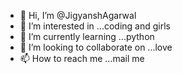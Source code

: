 - 👋 Hi, I’m @JigyanshAgarwal
- 👀 I’m interested in ...coding and girls
- 🌱 I’m currently learning ...python
- 💞️ I’m looking to collaborate on ...love
- 📫 How to reach me ...mail me 

<!---
JigyanshAgarwal/JigyanshAgarwal is a ✨ special ✨ repository because its `README.md` (this file) appears on your GitHub profile.
You can click the Preview link to take a look at your changes.
--->
